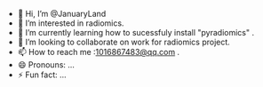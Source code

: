 - 👋 Hi, I’m @JanuaryLand
- 👀 I’m interested in radiomics.
- 🌱 I’m currently learning how to sucessfuly install "pyradiomics" .
- 💞️ I’m looking to collaborate on work for radiomics project.
- 📫 How to reach me :1016867483@qq.com .
- 😄 Pronouns: ...
- ⚡ Fun fact: ...

<!---
JanuaryLand/JanuaryLand is a ✨ special ✨ repository because its `README.md` (this file) appears on your GitHub profile.
You can click the Preview link to take a look at your changes.
--->
